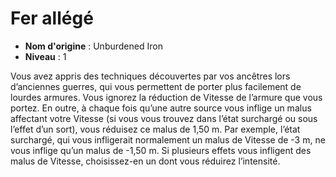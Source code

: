 # Fer allégé

 * **Nom d'origine** : Unburdened Iron
 * **Niveau** : 1


<p>Vous avez appris des techniques découvertes par vos ancêtres lors d’anciennes guerres, qui vous permettent de porter plus facilement de lourdes armures. Vous ignorez la réduction de Vitesse de l’armure que vous portez. En outre, à chaque fois qu’une autre source vous inflige un malus affectant votre Vitesse (si vous vous trouvez dans l’état surchargé ou
sous l’effet d’un sort), vous réduisez ce malus de 1,50 m. Par exemple, l’état surchargé, qui vous infligerait normalement un malus de Vitesse de -3 m, ne vous inflige qu’un malus de -1,50 m. Si plusieurs effets vous infligent des malus de Vitesse,  choisissez-en un dont vous réduirez l’intensité.</p>